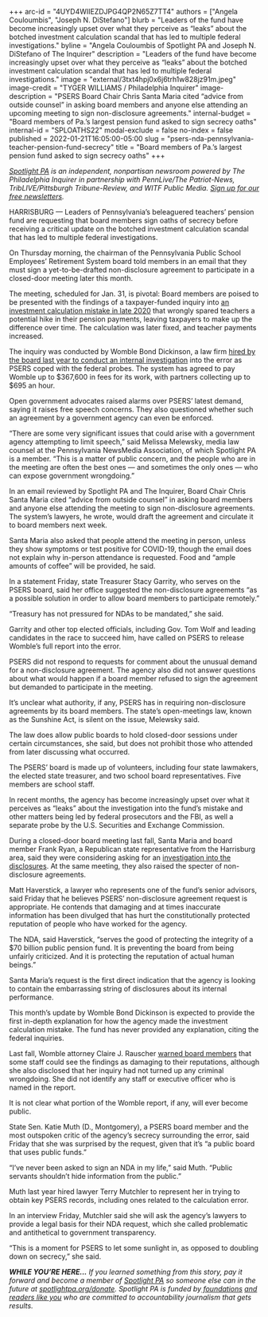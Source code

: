 +++
arc-id = "4UYD4WIIEZDJPG4QP2N65Z7TT4"
authors = ["Angela Couloumbis", "Joseph N. DiStefano"]
blurb = "Leaders of the fund have become increasingly upset over what they perceive as “leaks” about the botched investment calculation scandal that has led to multiple federal investigations."
byline = "Angela Couloumbis of Spotlight PA and Joseph N. DiStefano of The Inquirer"
description = "Leaders of the fund have become increasingly upset over what they perceive as “leaks” about the botched investment calculation scandal that has led to multiple federal investigations."
image = "external/3txt4hpj0x6j6trh1w828jz91m.jpeg"
image-credit = "TYGER WILLIAMS / Philadelphia Inquirer"
image-description = "PSERS Board Chair Chris Santa Maria cited “advice from outside counsel” in asking board members and anyone else attending an upcoming meeting to sign non-disclosure agreements."
internal-budget = "Board members of Pa.’s largest pension fund asked to sign secrecy oaths"
internal-id = "SPLOATHS22"
modal-exclude = false
no-index = false
published = 2022-01-21T16:05:00-05:00
slug = "psers-nda-pennsylvania-teacher-pension-fund-secrecy"
title = "Board members of Pa.’s largest pension fund asked to sign secrecy oaths"
+++

<a href="https://lesspage.com/"><i>Spotlight PA</i></a><i> is an independent, nonpartisan newsroom powered by The Philadelphia Inquirer in partnership with PennLive/The Patriot-News, TribLIVE/Pittsburgh Tribune-Review, and WITF Public Media. </i><a href="https://lesspage.com/newsletters"><i>Sign up for our free newsletters</i></a><i>.</i>

HARRISBURG — Leaders of Pennsylvania’s beleaguered teachers’ pension fund are requesting that board members sign oaths of secrecy before receiving a critical update on the botched investment calculation scandal that has led to multiple federal investigations.

On Thursday morning, the chairman of the Pennsylvania Public School Employees’ Retirement System board told members in an email that they must sign a yet-to-be-drafted non-disclosure agreement to participate in a closed-door meeting later this month.

The meeting, scheduled for Jan. 31, is pivotal: Board members are poised to be presented with the findings of a taxpayer-funded inquiry into <a href="https://lesspage.com/news/2021/05/pa-teacher-pension-fund-inflated-returns-how/">an investment calculation mistake in late 2020</a> that wrongly spared teachers a potential hike in their pension payments, leaving taxpayers to make up the difference over time. The calculation was later fixed, and teacher payments increased.

<script src="https://lesspage.com/embed.js" async></script><div data-spl-embed-version="1" data-spl-src="https://lesspage.com/embeds/newsletter/"></div>

The inquiry was conducted by Womble Bond Dickinson, a law firm <a href="https://www.inquirer.com/business/psers-lawyers-legal-fees-fbi-investigation-probe-20210605.html">hired by the board last year to conduct an internal investigation</a> into the error as PSERS coped with the federal probes. The system has agreed to pay Womble up to $367,600 in fees for its work, with partners collecting up to $695 an hour.

Open government advocates raised alarms over PSERS’ latest demand, saying it raises free speech concerns. They also questioned whether such an agreement by a government agency can even be enforced.

“There are some very significant issues that could arise with a government agency attempting to limit speech,” said Melissa Melewsky, media law counsel at the Pennsylvania NewsMedia Association, of which Spotlight PA is a member. “This is a matter of public concern, and the people who are in the meeting are often the best ones — and sometimes the only ones — who can expose government wrongdoing.”

In an email reviewed by Spotlight PA and The Inquirer, Board Chair Chris Santa Maria cited “advice from outside counsel” in asking board members and anyone else attending the meeting to sign non-disclosure agreements. The system’s lawyers, he wrote, would draft the agreement and circulate it to board members next week.

Santa Maria also asked that people attend the meeting in person, unless they show symptoms or test positive for COVID-19, though the email does not explain why in-person attendance is requested. Food and “ample amounts of coffee” will be provided, he said.

In a statement Friday, state Treasurer Stacy Garrity, who serves on the PSERS board, said her office suggested the non-disclosure agreements “as a possible solution in order to allow board members to participate remotely.”

“Treasury has not pressured for NDAs to be mandated,” she said.

Garrity and other top elected officials, including Gov. Tom Wolf and leading candidates in the race to succeed him, have called on PSERS to release Womble’s full report into the error.

PSERS did not respond to requests for comment about the unusual demand for a non-disclosure agreement. The agency also did not answer questions about what would happen if a board member refused to sign the agreement but demanded to participate in the meeting.

It’s unclear what authority, if any, PSERS has in requiring non-disclosure agreements by its board members. The state’s open-meetings law, known as the Sunshine Act, is silent on the issue, Melewsky said.

The law does allow public boards to hold closed-door sessions under certain circumstances, she said, but does not prohibit those who attended from later discussing what occurred.

The PSERS’ board is made up of volunteers, including four state lawmakers, the elected state treasurer, and two school board representatives. Five members are school staff.

In recent months, the agency has become increasingly upset over what it perceives as “leaks” about the investigation into the fund’s mistake and other matters being led by federal prosecutors and the FBI, as well a separate probe by the U.S. Securities and Exchange Commission.

During a closed-door board meeting last fall, Santa Maria and board member Frank Ryan, a Republican state representative from the Harrisburg area, said they were considering asking for an <a href="https://www.inquirer.com/news/psers-nda-sec-investigation-fbi-20211004.html">investigation into the disclosures</a>. At the same meeting, they also raised the specter of non-disclosure agreements.

Matt Haverstick, a lawyer who represents one of the fund’s senior advisors, said Friday that he believes PSERS’ non-disclosure agreement request is appropriate. He contends that damaging and at times inaccurate information has been divulged that has hurt the constitutionally protected reputation of people who have worked for the agency.

The NDA, said Haverstick, “serves the good of protecting the integrity of a $70 billion public pension fund. It is preventing the board from being unfairly criticized. And it is protecting the reputation of actual human beings.”

Santa Maria’s request is the first direct indication that the agency is looking to contain the embarrassing string of disclosures about its internal performance.

This month’s update by Womble Bond Dickinson is expected to provide the first in-depth explanation for how the agency made the investment calculation mistake. The fund has never provided any explanation, citing the federal inquiries.

Last fall, Womble attorney Claire J. Rauscher <a href="https://lesspage.com/news/2021/11/pa-education-pension-fund-probe-public-report/">warned board members</a> that some staff could see the findings as damaging to their reputations, although she also disclosed that her inquiry had not turned up any criminal wrongdoing. She did not identify any staff or executive officer who is named in the report.

It is not clear what portion of the Womble report, if any, will ever become public.

State Sen. Katie Muth (D., Montgomery), a PSERS board member and the most outspoken critic of the agency’s secrecy surrounding the error, said Friday that she was surprised by the request, given that it’s “a public board that uses public funds.”

<script src="https://lesspage.com/embed.js" async></script><div data-spl-embed-version="1" data-spl-src="https://lesspage.com/embeds/donate/"></div>

“I’ve never been asked to sign an NDA in my life,” said Muth. “Public servants shouldn’t hide information from the public.”

Muth last year hired lawyer Terry Mutchler to represent her in trying to obtain key PSERS records, including ones related to the calculation error.

In an interview Friday, Mutchler said she will ask the agency’s lawyers to provide a legal basis for their NDA request, which she called problematic and antithetical to government transparency.

“This is a moment for PSERS to let some sunlight in, as opposed to doubling down on secrecy,” she said.

<i><b>WHILE YOU’RE HERE...</b></i><i> If you learned something from this story, pay it forward and become a member of </i><a href="https://lesspage.com/"><i>Spotlight PA</i></a><i> so someone else can in the future at </i><a href="http://spotlightpa.org/donate"><i>spotlightpa.org/donate</i></a><i>. Spotlight PA is funded by</i><a href="https://lesspage.com/support"><i> foundations</i></a><i> </i><a href="https://lesspage.com/support"><i>and readers like you</i></a><i> who are committed to accountability journalism that gets results.</i>
